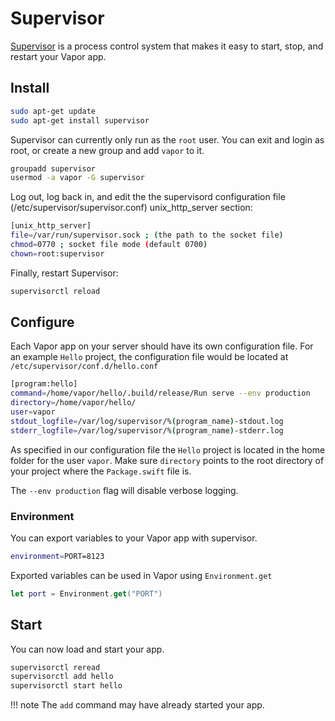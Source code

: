# Supervisor

[Supervisor](http://supervisord.org) is a process control system that makes it easy to start, stop, and restart your Vapor app.

## Install

```sh
sudo apt-get update
sudo apt-get install supervisor
```

Supervisor can currently only run as the `root` user. You can exit and login as root, or create a new group and add `vapor` to it.

```sh
groupadd supervisor
usermod -a vapor -G supervisor
```

Log out, log back in, and edit the the supervisord configuration file (/etc/supervisor/supervisor.conf) unix_http_server section:

```sh
[unix_http_server]
file=/var/run/supervisor.sock ; (the path to the socket file)
chmod=0770 ; socket file mode (default 0700)
chown=root:supervisor
```

Finally, restart Supervisor:

```sh
supervisorctl reload
```

## Configure

Each Vapor app on your server should have its own configuration file. For an example `Hello` project, the configuration file would be located at `/etc/supervisor/conf.d/hello.conf`

```sh
[program:hello]
command=/home/vapor/hello/.build/release/Run serve --env production
directory=/home/vapor/hello/
user=vapor
stdout_logfile=/var/log/supervisor/%(program_name)-stdout.log
stderr_logfile=/var/log/supervisor/%(program_name)-stderr.log
```

As specified in our configuration file the `Hello` project is located in the home folder for the user `vapor`. Make sure `directory` points to the root directory of your project where the `Package.swift` file is.

The `--env production` flag will disable verbose logging.

### Environment

You can export variables to your Vapor app with supervisor.

```sh
environment=PORT=8123
```

Exported variables can be used in Vapor using `Environment.get`

```swift
let port = Environment.get("PORT")
```

## Start

You can now load and start your app.

```sh
supervisorctl reread
supervisorctl add hello
supervisorctl start hello
```

!!! note
	The `add` command may have already started your app.
